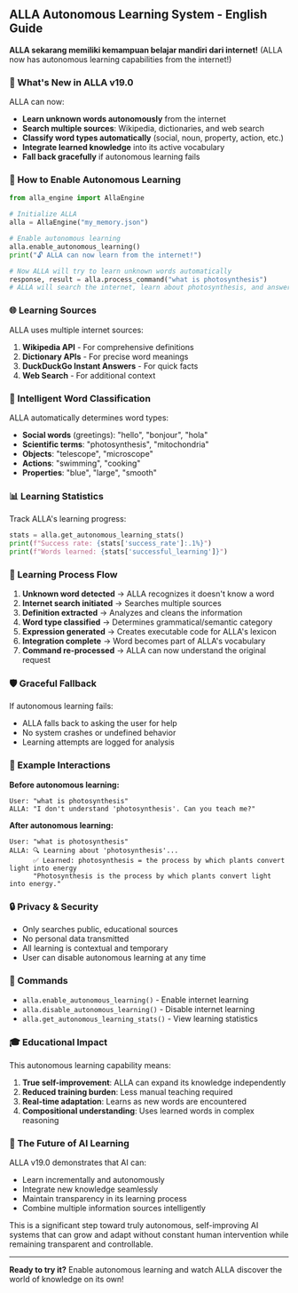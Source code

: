 ## ALLA Autonomous Learning System - English Guide

**ALLA sekarang memiliki kemampuan belajar mandiri dari internet!** (ALLA now has autonomous learning capabilities from the internet!)

### 🚀 What's New in ALLA v19.0

ALLA can now:
- **Learn unknown words autonomously** from the internet
- **Search multiple sources**: Wikipedia, dictionaries, and web search
- **Classify word types automatically** (social, noun, property, action, etc.)
- **Integrate learned knowledge** into its active vocabulary
- **Fall back gracefully** if autonomous learning fails

### 🔧 How to Enable Autonomous Learning

```python
from alla_engine import AllaEngine

# Initialize ALLA
alla = AllaEngine("my_memory.json")

# Enable autonomous learning
alla.enable_autonomous_learning()
print("🔓 ALLA can now learn from the internet!")

# Now ALLA will try to learn unknown words automatically
response, result = alla.process_command("what is photosynthesis")
# ALLA will search the internet, learn about photosynthesis, and answer
```

### 🌐 Learning Sources

ALLA uses multiple internet sources:

1. **Wikipedia API** - For comprehensive definitions
2. **Dictionary APIs** - For precise word meanings  
3. **DuckDuckGo Instant Answers** - For quick facts
4. **Web Search** - For additional context

### 🧠 Intelligent Word Classification

ALLA automatically determines word types:

- **Social words** (greetings): "hello", "bonjour", "hola"
- **Scientific terms**: "photosynthesis", "mitochondria"
- **Objects**: "telescope", "microscope" 
- **Actions**: "swimming", "cooking"
- **Properties**: "blue", "large", "smooth"

### 📊 Learning Statistics

Track ALLA's learning progress:

```python
stats = alla.get_autonomous_learning_stats()
print(f"Success rate: {stats['success_rate']:.1%}")
print(f"Words learned: {stats['successful_learning']}")
```

### 🔄 Learning Process Flow

1. **Unknown word detected** → ALLA recognizes it doesn't know a word
2. **Internet search initiated** → Searches multiple sources
3. **Definition extracted** → Analyzes and cleans the information
4. **Word type classified** → Determines grammatical/semantic category
5. **Expression generated** → Creates executable code for ALLA's lexicon
6. **Integration complete** → Word becomes part of ALLA's vocabulary
7. **Command re-processed** → ALLA can now understand the original request

### 🛡️ Graceful Fallback

If autonomous learning fails:
- ALLA falls back to asking the user for help
- No system crashes or undefined behavior
- Learning attempts are logged for analysis

### 🎯 Example Interactions

**Before autonomous learning:**
```
User: "what is photosynthesis"
ALLA: "I don't understand 'photosynthesis'. Can you teach me?"
```

**After autonomous learning:**
```
User: "what is photosynthesis"
ALLA: 🔍 Learning about 'photosynthesis'...
      ✅ Learned: photosynthesis = the process by which plants convert light into energy
      "Photosynthesis is the process by which plants convert light into energy."
```

### 🔒 Privacy & Security

- Only searches public, educational sources
- No personal data transmitted
- All learning is contextual and temporary
- User can disable autonomous learning at any time

### 📝 Commands

- `alla.enable_autonomous_learning()` - Enable internet learning
- `alla.disable_autonomous_learning()` - Disable internet learning  
- `alla.get_autonomous_learning_stats()` - View learning statistics

### 🎓 Educational Impact

This autonomous learning capability means:

1. **True self-improvement**: ALLA can expand its knowledge independently
2. **Reduced training burden**: Less manual teaching required
3. **Real-time adaptation**: Learns as new words are encountered
4. **Compositional understanding**: Uses learned words in complex reasoning

### 🌟 The Future of AI Learning

ALLA v19.0 demonstrates that AI can:
- Learn incrementally and autonomously
- Integrate new knowledge seamlessly  
- Maintain transparency in its learning process
- Combine multiple information sources intelligently

This is a significant step toward truly autonomous, self-improving AI systems that can grow and adapt without constant human intervention while remaining transparent and controllable.

---

**Ready to try it?** Enable autonomous learning and watch ALLA discover the world of knowledge on its own!
